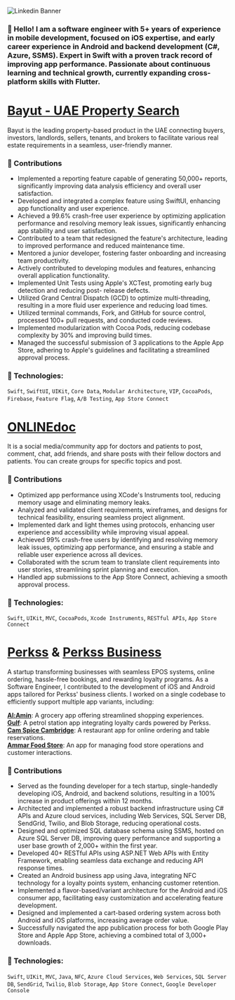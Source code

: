 
![Linkedin Banner](https://github.com/user-attachments/assets/8b52fda7-7f17-4ae2-86df-d16e863810ed)
 
### 👋 Hello! I am a software engineer with 5+ years of experience in mobile development, focused on iOS expertise, and early career experience in Android and backend development (C#, Azure, SSMS). Expert in Swift with a proven track record of improving app performance. Passionate about continuous learning and technical growth, currently expanding cross-platform skills with Flutter.

# [Bayut - UAE Property Search](https://apps.apple.com/pk/app/bayut-uae-property-search/id923263211)
Bayut is the leading property-based product in the UAE connecting buyers, investors, landlords, sellers, tenants, and brokers to facilitate various real estate requirements in a seamless, user-friendly manner.

### 🚀 Contributions
- Implemented a reporting feature capable of generating 50,000+ reports, significantly improving data
analysis efficiency and overall user satisfaction.
- Developed and integrated a complex feature using SwiftUI, enhancing app functionality and user
experience.
- Achieved a 99.6% crash-free user experience by optimizing application performance and resolving
memory leak issues, significantly enhancing app stability and user satisfaction.
- Contributed to a team that redesigned the feature's architecture, leading to improved performance and
reduced maintenance time.
- Mentored a junior developer, fostering faster onboarding and increasing team productivity.
- Actively contributed to developing modules and features, enhancing overall application functionality.
- Implemented Unit Tests using Apple's XCTest, promoting early bug detection and reducing post-
release defects.
- Utilized Grand Central Dispatch (GCD) to optimize multi-threading, resulting in a more fluid user
experience and reducing load times.
- Utilized terminal commands, Fork, and GitHub for source control, processed 100+ pull requests, and
conducted code reviews.
- Implemented modularization with Cocoa Pods, reducing codebase complexity by 30% and improving
build times.
- Managed the successful submission of 3 applications to the Apple App Store, adhering to Apple's
guidelines and facilitating a streamlined approval process.

### 🔨 Technologies:
`Swift`, `SwiftUI`, `UIKit`, `Core Data`, `Modular Architecture`, `VIP`, `CocoaPods`, `Firebase`, `Feature Flag`, `A/B Testing`, `App Store Connect`

# [ONLINEdoc](https://apps.apple.com/pk/app/onlinedoc/id1524247859)
It is a social media/community app for doctors and patients to post, comment, chat, add friends, and share posts with their fellow doctors and patients. You can create groups for specific topics and post.

### 🚀 Contributions
- Optimized app performance using XCode's Instruments tool, reducing memory usage and eliminating
memory leaks.
- Analyzed and validated client requirements, wireframes, and designs for technical feasibility, ensuring
seamless project alignment.
- Implemented dark and light themes using protocols, enhancing user experience and accessibility while
improving visual appeal.
- Achieved 99% crash-free users by identifying and resolving memory leak issues, optimizing app
performance, and ensuring a stable and reliable user experience across all devices.
- Collaborated with the scrum team to translate client requirements into user stories, streamlining sprint
planning and execution.
- Handled app submissions to the App Store Connect, achieving a smooth approval process.

### 🔨 Technologies:
`Swift`, `UIKit`, `MVC`, `CocoaPods`, `Xcode Instruments`, `RESTful APIs`, `App Store Connect`

# [Perkss](https://perkss.co.uk) & [Perkss Business](https://play.google.com/store/apps/details?id=com.perkss.business&pcampaignid=web_share)
A startup transforming businesses with seamless EPOS systems, online ordering, hassle-free bookings, and rewarding loyalty programs. As a Software Engineer, I contributed to the development of iOS and Android apps tailored for Perkss' business clients. I worked on a single codebase to efficiently support multiple app variants, including:

**[Al:Amin](https://apps.apple.com/pk/app/al-amin-cambridge/id1461911958)**: A grocery app offering streamlined shopping experiences.<br/>
**[Gulf]()**: A petrol station app integrating loyalty cards powered by Perkss.<br/>
**[Cam Spice Cambridge](https://apps.apple.com/pk/app/cam-spice-cambridge/id1524313016)**: A restaurant app for online ordering and table reservations.<br/>
**[Ammar Food Store](https://apps.apple.com/pk/app/ammar-food-store/id1509647282)**: An app for managing food store operations and customer interactions.<br/>

### 🚀 Contributions
- Served as the founding developer for a tech startup, single-handedly developing iOS, Android, and
backend solutions, resulting in a 100% increase in product offerings within 12 months.
- Architected and implemented a robust backend infrastructure using C# APIs and Azure cloud services,
including Web Services, SQL Server DB, SendGrid, Twilio, and Blob Storage, reducing operational
costs.
- Designed and optimized SQL database schema using SSMS, hosted on Azure SQL Server DB,
improving query performance and supporting a user base growth of 2,000+ within the first year.
- Developed 40+ RESTful APIs using ASP.NET Web APIs with Entity Framework, enabling seamless
data exchange and reducing API response times.
- Created an Android business app using Java, integrating NFC technology for a loyalty points system,
enhancing customer retention.
- Implemented a flavor-based/variant architecture for the Android and iOS consumer app, facilitating
easy customization and accelerating feature development.
- Designed and implemented a cart-based ordering system across both Android and iOS platforms,
increasing average order value.
- Successfully navigated the app publication process for both Google Play Store and Apple App Store,
achieving a combined total of 3,000+ downloads.

### 🔨 Technologies:
`Swift`, `UIKit`, `MVC`, `Java`, `NFC`, `Azure Cloud Services`, `Web Services`, `SQL Server DB`, `SendGrid`, `Twilio`, `Blob Storage`, `App Store Connect`, `Google Developer Console`

